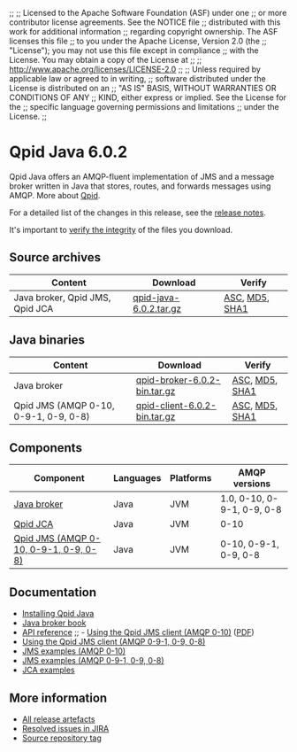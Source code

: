 ;;
;; Licensed to the Apache Software Foundation (ASF) under one
;; or more contributor license agreements.  See the NOTICE file
;; distributed with this work for additional information
;; regarding copyright ownership.  The ASF licenses this file
;; to you under the Apache License, Version 2.0 (the
;; "License"); you may not use this file except in compliance
;; with the License.  You may obtain a copy of the License at
;; 
;;   http://www.apache.org/licenses/LICENSE-2.0
;; 
;; Unless required by applicable law or agreed to in writing,
;; software distributed under the License is distributed on an
;; "AS IS" BASIS, WITHOUT WARRANTIES OR CONDITIONS OF ANY
;; KIND, either express or implied.  See the License for the
;; specific language governing permissions and limitations
;; under the License.
;;

# Qpid Java 6.0.2

Qpid Java offers an AMQP-fluent implementation of JMS and a message
broker written in Java that stores, routes, and forwards messages
using AMQP.  More about [Qpid]({{site_url}}/index.html).

For a detailed list of the changes in this release, see the [release
notes](release-notes.html).

It's important to [verify the
integrity]({{site_url}}/download.html#verify-what-you-download) of the
files you download.

## Source archives

| Content | Download | Verify |
|---------|----------|--------|
| Java broker, Qpid JMS, Qpid JCA | [qpid-java-6.0.2.tar.gz](http://archive.apache.org/dist/qpid/java/6.0.2/qpid-java-6.0.2.tar.gz) | [ASC](http://archive.apache.org/dist/qpid/java/6.0.2/qpid-java-6.0.2.tar.gz.asc), [MD5](http://archive.apache.org/dist/qpid/java/6.0.2/qpid-java-6.0.2.tar.gz.md5), [SHA1](http://archive.apache.org/dist/qpid/java/6.0.2/qpid-java-6.0.2.tar.gz.sha1) |

## Java binaries

| Content | Download | Verify |
|---------|----------|--------|
| Java broker | [qpid-broker-6.0.2-bin.tar.gz](http://archive.apache.org/dist/qpid/java/6.0.2/binaries/qpid-broker-6.0.2-bin.tar.gz) | [ASC](http://archive.apache.org/dist/qpid/java/6.0.2/binaries/qpid-broker-6.0.2-bin.tar.gz.asc), [MD5](http://archive.apache.org/dist/qpid/java/6.0.2/binaries/qpid-broker-6.0.2-bin.tar.gz.md5), [SHA1](http://archive.apache.org/dist/qpid/java/6.0.2/binaries/qpid-broker-6.0.2-bin.tar.gz.sha1) |
| Qpid JMS (AMQP 0-10, 0-9-1, 0-9, 0-8) | [qpid-client-6.0.2-bin.tar.gz](http://archive.apache.org/dist/qpid/java/6.0.2/binaries/qpid-client-6.0.2-bin.tar.gz) | [ASC](http://archive.apache.org/dist/qpid/java/6.0.2/binaries/qpid-client-6.0.2-bin.tar.gz.asc), [MD5](http://archive.apache.org/dist/qpid/java/6.0.2/binaries/qpid-client-6.0.2-bin.tar.gz.md5), [SHA1](http://archive.apache.org/dist/qpid/java/6.0.2/binaries/qpid-client-6.0.2-bin.tar.gz.sha1) |

## Components

| Component | Languages | Platforms | AMQP versions |
|-----------|-----------|-----------|---------------|
| [Java broker]({{site_url}}/components/java-broker/index.html) | Java | JVM | 1.0, 0-10, 0-9-1, 0-9, 0-8 |
| [Qpid JCA]({{site_url}}/components/qpid-jca/index.html) | Java | JVM | 0-10 |
| [Qpid JMS (AMQP 0-10, 0-9-1, 0-9, 0-8)]({{site_url}}/components/jms/amqp-0-x.html) | Java | JVM | 0-10, 0-9-1, 0-9, 0-8 |

## Documentation


<div class="two-column" markdown="1">

 - [Installing Qpid Java](java-broker/book/Java-Broker-Installation.html)
 - [Java broker book](java-broker/book/index.html)
 - [API reference](http://docs.oracle.com/javaee/1.4/api/javax/jms/package-summary.html)
;; - [Using the Qpid JMS client (AMQP 0-10)](programming/book/QpidJMS.html) ([PDF](programming/programming-book.pdf))
 - [Using the Qpid JMS client (AMQP 0-9-1, 0-9, 0-8)](jms-client-0-8/book/index.html)
 - [JMS examples (AMQP 0-10)](qpid-jms/examples/index.html)
 - [JMS examples (AMQP 0-9-1, 0-9, 0-8)](jms-client-0-8/book/JMS-Client-0-8-Examples.html)
 - [JCA examples](http://svn.apache.org/repos/asf/qpid/java/trunk/jca/example/)

</div>


## More information

 - [All release artefacts](http://archive.apache.org/dist/qpid/java/6.0.2)
 - [Resolved issues in JIRA](https://issues.apache.org/jira/issues/?jql=project+%3D+QPID+AND+fixVersion+%3D+%27qpid-java-6.0.2%27+AND+resolution+%3D+%27fixed%27+ORDER+BY+priority+DESC)
 - [Source repository tag](http://svn.apache.org/repos/asf/qpid/java/tags/6.0.2)

<script type="text/javascript">
  _deferredFunctions.push(function() {
      if ("6.0.2" === "{{current_java_release}}") {
          _modifyCurrentReleaseLinks();
      }
  });
</script>